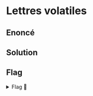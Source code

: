 # Lettres volatiles

## Enoncé

## Solution


## Flag

<details>
<summary> Flag 🚩</summary>

```
404CTF{K8S_checkpoints_utile_pour_le_forensic}
```